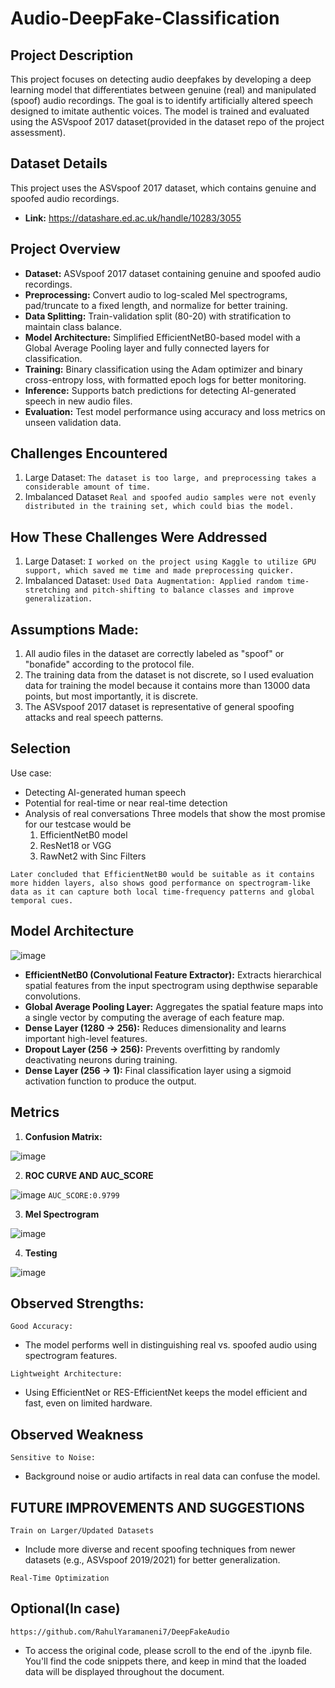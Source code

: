 # Audio-DeepFake-Classification

## Project Description
This project focuses on detecting audio deepfakes by developing a deep learning model that differentiates between genuine (real) and manipulated (spoof) audio recordings. The goal is to identify artificially altered speech designed to imitate authentic voices. The model is trained and evaluated using the ASVspoof 2017 dataset(provided in the dataset repo of the project assessment).

## Dataset Details
This project uses the ASVspoof 2017 dataset, which contains genuine and spoofed audio recordings.
- **Link:** https://datashare.ed.ac.uk/handle/10283/3055

## Project Overview
- **Dataset:** ASVspoof 2017 dataset containing genuine and spoofed audio recordings.
- **Preprocessing:** Convert audio to log-scaled Mel spectrograms, pad/truncate to a fixed length, and normalize for better training.
- **Data Splitting:** Train-validation split (80-20) with stratification to maintain class balance.
- **Model Architecture:** Simplified EfficientNetB0-based model with a Global Average Pooling layer and fully connected layers for classification.
- **Training:** Binary classification using the Adam optimizer and binary cross-entropy loss, with formatted epoch logs for better monitoring.
- **Inference:** Supports batch predictions for detecting AI-generated speech in new audio files.
- **Evaluation:** Test model performance using accuracy and loss metrics on unseen validation data.

## Challenges Encountered
1. Large Dataset:
 `The dataset is too large, and preprocessing takes a considerable amount of time.`
2. Imbalanced Dataset
 `Real and spoofed audio samples were not evenly distributed in the training set, which could bias the model.`

## How These Challenges Were Addressed
1. Large Dataset:
 `I worked on the project using Kaggle to utilize GPU support, which saved me time and made preprocessing quicker.`
2. Imbalanced Dataset:
 `Used Data Augmentation: Applied random time-stretching and pitch-shifting to balance classes and improve generalization.`

##  Assumptions Made:
1. All audio files in the dataset are correctly labeled as "spoof" or "bonafide" according to the protocol file.
2. The training data from the dataset is not discrete, so I used evaluation data for training the model because it contains more than 13000 data points, but most importantly, it is discrete.
3. The ASVspoof 2017 dataset is representative of general spoofing attacks and real speech patterns.

## Selection
Use case:
- Detecting AI-generated human speech
- Potential for real-time or near real-time detection
- Analysis of real conversations
Three models that show the most promise for our testcase would be
  1. EfficientNetB0 model
  2. ResNet18 or VGG
  3. RawNet2 with Sinc Filters

`Later concluded that EfficientNetB0 would be suitable as it contains more hidden layers, also shows good performance on spectrogram-like data as it can capture both local time-frequency patterns and global temporal cues.`

## Model Architecture
![image](https://github.com/user-attachments/assets/a9da8c26-22aa-476c-afb6-2e1dbb5003d0)

- **EfficientNetB0 (Convolutional Feature Extractor):** Extracts hierarchical spatial features from the input spectrogram using depthwise separable convolutions.
- **Global Average Pooling Layer:** Aggregates the spatial feature maps into a single vector by computing the average of each feature map.
- **Dense Layer (1280 → 256):** Reduces dimensionality and learns important high-level features.
- **Dropout Layer (256 → 256):** Prevents overfitting by randomly deactivating neurons during training.
- **Dense Layer (256 → 1):** Final classification layer using a sigmoid activation function to produce the output.


## Metrics

1. **Confusion Matrix:**

![image](https://github.com/user-attachments/assets/44371014-0388-46fb-b652-913e340c9318)

2. **ROC CURVE AND AUC_SCORE**
 
 ![image](https://github.com/user-attachments/assets/4a8accde-d6fc-4306-81e1-0d44724e161e)
 `AUC_SCORE:0.9799`

3. **Mel Spectrogram**

![image](https://github.com/user-attachments/assets/173f831a-b8e3-4b0b-a02e-8d6af5d9be42)

4. **Testing**

![image](https://github.com/user-attachments/assets/be970dfd-5d40-4907-bd69-f96af2ba2ec1)

## Observed Strengths:
`Good Accuracy:`
- The model performs well in distinguishing real vs. spoofed audio using spectrogram features.

`Lightweight Architecture:`
- Using EfficientNet or RES-EfficientNet keeps the model efficient and fast, even on limited hardware.

## Observed Weakness
`Sensitive to Noise:`
- Background noise or audio artifacts in real data can confuse the model.

## FUTURE IMPROVEMENTS AND SUGGESTIONS

`Train on Larger/Updated Datasets`
- Include more diverse and recent spoofing techniques from newer datasets (e.g., ASVspoof 2019/2021) for better generalization.

`Real-Time Optimization`

## Optional(In case)

`https://github.com/RahulYaramaneni7/DeepFakeAudio`

- To access the original code, please scroll to the end of the .ipynb file. You'll find the code snippets there, and keep in mind that the loaded data will be displayed throughout the document. 
